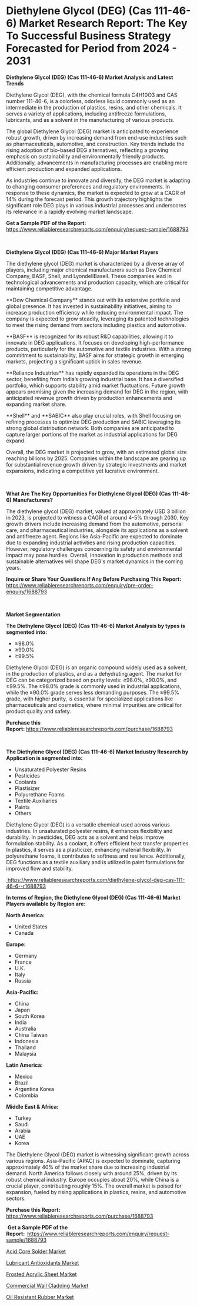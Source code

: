 <p><h1>Diethylene Glycol (DEG) (Cas 111-46-6) Market Research Report: The Key To Successful Business Strategy Forecasted for Period from 2024 - 2031</h1></p><p><strong>Diethylene Glycol (DEG) (Cas 111-46-6) Market Analysis and Latest Trends</strong></p>
<p><p>Diethylene Glycol (DEG), with the chemical formula C4H10O3 and CAS number 111-46-6, is a colorless, odorless liquid commonly used as an intermediate in the production of plastics, resins, and other chemicals. It serves a variety of applications, including antifreeze formulations, lubricants, and as a solvent in the manufacturing of various products.</p><p>The global Diethylene Glycol (DEG) market is anticipated to experience robust growth, driven by increasing demand from end-use industries such as pharmaceuticals, automotive, and construction. Key trends include the rising adoption of bio-based DEG alternatives, reflecting a growing emphasis on sustainability and environmentally friendly products. Additionally, advancements in manufacturing processes are enabling more efficient production and expanded applications.</p><p>As industries continue to innovate and diversify, the DEG market is adapting to changing consumer preferences and regulatory environments. In response to these dynamics, the market is expected to grow at a CAGR of 14% during the forecast period. This growth trajectory highlights the significant role DEG plays in various industrial processes and underscores its relevance in a rapidly evolving market landscape.</p></p>
<p><strong>Get a Sample PDF of the Report:&nbsp;</strong> <a href="https://www.reliableresearchreports.com/enquiry/request-sample/1688793?utm_campaign=1479&utm_medium=2&utm_source=Github&utm_content=ia&utm_term=17102024&utm_id=diethylene-glycol-deg-cas-111-46-6">https://www.reliableresearchreports.com/enquiry/request-sample/1688793</a></p>
<p>&nbsp;</p>
<p><strong>Diethylene Glycol (DEG) (Cas 111-46-6) Major Market Players</strong></p>
<p><p>The diethylene glycol (DEG) market is characterized by a diverse array of players, including major chemical manufacturers such as Dow Chemical Company, BASF, Shell, and LyondellBasell. These companies lead in technological advancements and production capacity, which are critical for maintaining competitive advantage.</p><p>**Dow Chemical Company** stands out with its extensive portfolio and global presence. It has invested in sustainability initiatives, aiming to increase production efficiency while reducing environmental impact. The company is expected to grow steadily, leveraging its patented technologies to meet the rising demand from sectors including plastics and automotive.</p><p>**BASF** is recognized for its robust R&D capabilities, allowing it to innovate in DEG applications. It focuses on developing high-performance products, particularly for the automotive and textile industries. With a strong commitment to sustainability, BASF aims for strategic growth in emerging markets, projecting a significant uptick in sales revenue.</p><p>**Reliance Industries** has rapidly expanded its operations in the DEG sector, benefiting from India’s growing industrial base. It has a diversified portfolio, which supports stability amid market fluctuations. Future growth appears promising given the increasing demand for DEG in the region, with anticipated revenue growth driven by production enhancements and expanding market share.</p><p>**Shell** and **SABIC** also play crucial roles, with Shell focusing on refining processes to optimize DEG production and SABIC leveraging its strong global distribution network. Both companies are anticipated to capture larger portions of the market as industrial applications for DEG expand.</p><p>Overall, the DEG market is projected to grow, with an estimated global size reaching billions by 2025. Companies within the landscape are gearing up for substantial revenue growth driven by strategic investments and market expansions, indicating a competitive yet lucrative environment.</p></p>
<p>&nbsp;</p>
<p><strong>What Are The Key Opportunities For Diethylene Glycol (DEG) (Cas 111-46-6) Manufacturers?</strong></p>
<p><p>The diethylene glycol (DEG) market, valued at approximately USD 3 billion in 2023, is projected to witness a CAGR of around 4-5% through 2030. Key growth drivers include increasing demand from the automotive, personal care, and pharmaceutical industries, alongside its applications as a solvent and antifreeze agent. Regions like Asia-Pacific are expected to dominate due to expanding industrial activities and rising production capacities. However, regulatory challenges concerning its safety and environmental impact may pose hurdles. Overall, innovation in production methods and sustainable alternatives will shape DEG's market dynamics in the coming years.</p></p>
<p><strong>Inquire or Share Your Questions If Any Before Purchasing This Report:</strong> <a href="https://www.reliableresearchreports.com/enquiry/pre-order-enquiry/1688793?utm_campaign=1479&utm_medium=2&utm_source=Github&utm_content=ia&utm_term=17102024&utm_id=diethylene-glycol-deg-cas-111-46-6">https://www.reliableresearchreports.com/enquiry/pre-order-enquiry/1688793</a></p>
<p>&nbsp;</p>
<p><strong>Market Segmentation</strong></p>
<p><strong>The Diethylene Glycol (DEG) (Cas 111-46-6) Market Analysis by types is segmented into:</strong></p>
<p><ul><li>≥98.0%</li><li>≥90.0%</li><li>≥99.5%</li></ul></p>
<p><p>Diethylene Glycol (DEG) is an organic compound widely used as a solvent, in the production of plastics, and as a dehydrating agent. The market for DEG can be categorized based on purity levels: ≥98.0%, ≥90.0%, and ≥99.5%. The ≥98.0% grade is commonly used in industrial applications, while the ≥90.0% grade serves less demanding purposes. The ≥99.5% grade, with higher purity, is essential for specialized applications like pharmaceuticals and cosmetics, where minimal impurities are critical for product quality and safety.</p></p>
<p><strong>Purchase this Report:&nbsp;</strong><a href="https://www.reliableresearchreports.com/purchase/1688793?utm_campaign=1479&utm_medium=2&utm_source=Github&utm_content=ia&utm_term=17102024&utm_id=diethylene-glycol-deg-cas-111-46-6">https://www.reliableresearchreports.com/purchase/1688793</a></p>
<p>&nbsp;</p>
<p><strong>The Diethylene Glycol (DEG) (Cas 111-46-6) Market Industry Research by Application is segmented into:</strong></p>
<p><ul><li>Unsaturated Polyester Resins</li><li>Pesticides</li><li>Coolants</li><li>Plastisizer</li><li>Polyurethane Foams</li><li>Textile Auxiliaries</li><li>Paints</li><li>Others</li></ul></p>
<p><p>Diethylene Glycol (DEG) is a versatile chemical used across various industries. In unsaturated polyester resins, it enhances flexibility and durability. In pesticides, DEG acts as a solvent and helps improve formulation stability. As a coolant, it offers efficient heat transfer properties. In plastics, it serves as a plasticizer, enhancing material flexibility. In polyurethane foams, it contributes to softness and resilience. Additionally, DEG functions as a textile auxiliary and is utilized in paint formulations for improved flow and stability.</p></p>
<p><a href="https://www.reliableresearchreports.com/diethylene-glycol-deg-cas-111-46-6--r1688793?utm_campaign=1479&utm_medium=2&utm_source=Github&utm_content=ia&utm_term=17102024&utm_id=diethylene-glycol-deg-cas-111-46-6">&nbsp;https://www.reliableresearchreports.com/diethylene-glycol-deg-cas-111-46-6--r1688793</a></p>
<p><strong>In terms of Region, the Diethylene Glycol (DEG) (Cas 111-46-6) Market Players available by Region are:</strong></p>
<p>
    <p> <strong> North America: </strong>
        <ul>
            <li>United States</li>
            <li>Canada</li>
        </ul>
        </p> 
    <p> <strong> Europe: </strong>
        <ul>
            <li>Germany</li>
            <li>France</li>
            <li>U.K.</li>
            <li>Italy</li>
            <li>Russia</li>
        </ul>
        </p> 
    <p> <strong> Asia-Pacific: </strong>
        <ul>
            <li>China</li>
            <li>Japan</li>
            <li>South Korea</li>
            <li>India</li>
            <li>Australia</li>
            <li>China Taiwan</li>
            <li>Indonesia</li>
            <li>Thailand</li>
            <li>Malaysia</li>
        </ul>
        </p> 
    <p> <strong> Latin America: </strong>
        <ul>
            <li>Mexico</li>
            <li>Brazil</li>
            <li>Argentina Korea</li>
            <li>Colombia</li>
        </ul>
        </p> 
    <p> <strong> Middle East & Africa: </strong>
        <ul>
            <li>Turkey</li>
            <li>Saudi</li>
            <li>Arabia</li>
            <li>UAE</li>
            <li>Korea</li>
        </ul>
    </p>
    </p>
<p><p>The Diethylene Glycol (DEG) market is witnessing significant growth across various regions. Asia-Pacific (APAC) is expected to dominate, capturing approximately 40% of the market share due to increasing industrial demand. North America follows closely with around 25%, driven by its robust chemical industry. Europe occupies about 20%, while China is a crucial player, contributing roughly 15%. The overall market is poised for expansion, fueled by rising applications in plastics, resins, and automotive sectors.</p></p>
<p><strong>Purchase this Report: </strong><a href="https://www.reliableresearchreports.com/purchase/1688793?utm_campaign=1479&utm_medium=2&utm_source=Github&utm_content=ia&utm_term=17102024&utm_id=diethylene-glycol-deg-cas-111-46-6">https://www.reliableresearchreports.com/purchase/1688793</a></p>
<p>&nbsp;<strong>Get a Sample PDF of the Report:&nbsp;&nbsp;</strong><a href="https://www.reliableresearchreports.com/enquiry/request-sample/1688793?utm_campaign=1479&utm_medium=2&utm_source=Github&utm_content=ia&utm_term=17102024&utm_id=diethylene-glycol-deg-cas-111-46-6">https://www.reliableresearchreports.com/enquiry/request-sample/1688793</a></p>
<p><strong></strong></p>
<p><p><a href="https://www.linkedin.com/pulse/acid-core-solder-industry-resonance-61-amplification-across-yi15c?utm_campaign=1479&utm_medium=2&utm_source=Github&utm_content=ia&utm_term=17102024&utm_id=diethylene-glycol-deg-cas-111-46-6">Acid Core Solder Market</a></p><p><a href="https://www.linkedin.com/pulse/lubricant-antioxidants-spectrum-usage-patterns-sector-evolution-r1qyf?utm_campaign=1479&utm_medium=2&utm_source=Github&utm_content=ia&utm_term=17102024&utm_id=diethylene-glycol-deg-cas-111-46-6">Lubricant Antioxidants Market</a></p><p><a href="https://www.linkedin.com/pulse/frosted-acrylic-sheet-market-segmentation-geographical-regions-xfmlc?utm_campaign=1479&utm_medium=2&utm_source=Github&utm_content=ia&utm_term=17102024&utm_id=diethylene-glycol-deg-cas-111-46-6">Frosted Acrylic Sheet Market</a></p><p><a href="https://www.linkedin.com/pulse/commercial-wall-cladding-market-maturity-analysis-regional-ox7mc?utm_campaign=1479&utm_medium=2&utm_source=Github&utm_content=ia&utm_term=17102024&utm_id=diethylene-glycol-deg-cas-111-46-6">Commercial Wall Cladding Market</a></p><p><a href="https://www.linkedin.com/pulse/charting-future-comprehensive-analysis-global-oil-resistant-qgfuc?utm_campaign=1479&utm_medium=2&utm_source=Github&utm_content=ia&utm_term=17102024&utm_id=diethylene-glycol-deg-cas-111-46-6">Oil Resistant Rubber Market</a></p></p>